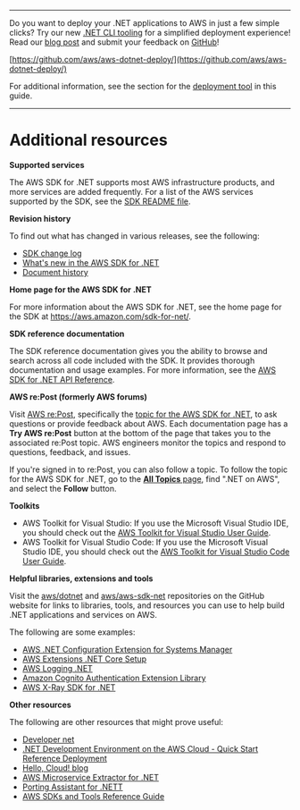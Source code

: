 --------

Do you want to deploy your \.NET applications to AWS in just a few simple clicks? Try our new [\.NET CLI tooling](https://www.nuget.org/packages/AWS.Deploy.Tools/) for a simplified deployment experience\! Read our [blog post](https://aws.amazon.com/blogs/developer/reimagining-the-aws-net-deployment-experience/) and submit your feedback on [GitHub](https://github.com/aws/aws-dotnet-deploy)\!

 [https://github.com/aws/aws-dotnet-deploy/](https://github.com/aws/aws-dotnet-deploy/)

For additional information, see the section for the [deployment tool](https://docs.aws.amazon.com/sdk-for-net/v3/developer-guide/deployment-tool.html) in this guide\.

--------

# Additional resources<a name="net-dg-additional-resources"></a>

 **Supported services** 

The AWS SDK for \.NET supports most AWS infrastructure products, and more services are added frequently\. For a list of the AWS services supported by the SDK, see the [SDK README file](https://github.com/aws/aws-sdk-net/blob/master/README.md)\.

**Revision history**

To find out what has changed in various releases, see the following:
+ [SDK change log](https://github.com/aws/aws-sdk-net/blob/master/SDK.CHANGELOG.md)
+ [What's new in the AWS SDK for \.NET](whats-new.md)
+ [Document history](document-history.md)

 **Home page for the AWS SDK for \.NET** 

For more information about the AWS SDK for \.NET, see the home page for the SDK at [https://aws\.amazon\.com/sdk\-for\-net/](https://aws.amazon.com/sdk-for-net/)\.

 **SDK reference documentation** 

The SDK reference documentation gives you the ability to browse and search across all code included with the SDK\. It provides thorough documentation and usage examples\. For more information, see the [AWS SDK for \.NET API Reference](https://docs.aws.amazon.com/sdkfornet/v3/apidocs/)\.

 **AWS re:Post \(formerly AWS forums\)** 

Visit [AWS re:Post](https://repost.aws/), specifically the [topic for the AWS SDK for \.NET](https://repost.aws/topics/TAC3sZCeiYRViBUbM29z_2ZQ/net-on-aws), to ask questions or provide feedback about AWS\. Each documentation page has a **Try AWS re:Post** button at the bottom of the page that takes you to the associated re:Post topic\. AWS engineers monitor the topics and respond to questions, feedback, and issues\.

If you're signed in to re:Post, you can also follow a topic\. To follow the topic for the AWS SDK for \.NET, go to the [**All Topics** page](https://repost.aws/topics), find "\.NET on AWS", and select the **Follow** button\.

 **Toolkits** 
+ AWS Toolkit for Visual Studio: If you use the Microsoft Visual Studio IDE, you should check out the [AWS Toolkit for Visual Studio User Guide](https://docs.aws.amazon.com/AWSToolkitVS/latest/UserGuide/)\.
+ AWS Toolkit for Visual Studio Code: If you use the Microsoft Visual Studio IDE, you should check out the [AWS Toolkit for Visual Studio Code User Guide](https://docs.aws.amazon.com/toolkit-for-vscode/latest/userguide/)\.

 **Helpful libraries, extensions and tools** 

Visit the [aws/dotnet](https://github.com/aws/dotnet) and [aws/aws\-sdk\-net](https://github.com/aws/aws-sdk-net) repositories on the GitHub website for links to libraries, tools, and resources you can use to help build \.NET applications and services on AWS\.

The following are some examples:
+  [AWS \.NET Configuration Extension for Systems Manager](https://github.com/aws/aws-dotnet-extensions-configuration) 
+  [AWS Extensions \.NET Core Setup](https://github.com/aws/aws-sdk-net/tree/master/extensions/src/AWSSDK.Extensions.NETCore.Setup) 
+  [AWS Logging \.NET](https://github.com/aws/aws-logging-dotnet) 
+  [Amazon Cognito Authentication Extension Library](https://github.com/aws/aws-sdk-net-extensions-cognito) 
+  [AWS X\-Ray SDK for \.NET](https://github.com/aws/aws-xray-sdk-dotnet) 

**Other resources**

The following are other resources that might prove useful:
+ [Developer net](https://aws.amazon.com/developer/language/net/)
+ [\.NET Development Environment on the AWS Cloud \- Quick Start Reference Deployment](https://aws-quickstart.github.io/quickstart-dotnet-devenvironment-setup/)
+ [Hello, Cloud\! blog](https://davidpallmann.hashnode.dev/hello-cloud)
+ [AWS Microservice Extractor for \.NET](https://docs.aws.amazon.com/microservice-extractor/latest/userguide)
+ [Porting Assistant for \.NETT](https://docs.aws.amazon.com/portingassistant/latest/userguide)
+ [AWS SDKs and Tools Reference Guide](https://docs.aws.amazon.com/sdkref/latest/guide/)